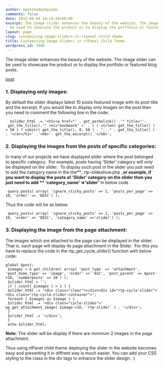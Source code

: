 ```yaml
---
author: apekshadeshpande
comments: false
date: 2012-04-04 14:14:50+00:00
excerpt: The image slider enhances the beauty of the website. The image slider can
  be used to showcase the product or to display the portfolio or featured blog posts.
layout: page
slug: customizing-image-sliders-in-rtpanel-child-theme
title: Customizing Image Sliders in rtPanel Child Theme
wordpress_id: 3946
---
```


The image slider enhances the beauty of the website. The image slider can be used to showcase the product or to display the portfolio or featured blog posts.

[post](https://rtcamp.com/blog/implementing-rtpslider-child-theme/) 


### 1. Displaying only images:


By default the slider displays latest 10 posts featured image with its post title and the excerpt. If you would like to display only images on the post then you need to comment the following line in the code:

    
      $slider_html .= '<h1><a href="' . get_permalink() .'" title="'.  get_the_title().'" rel="bookmark" >' . ( ( strlen( get_the_title() ) > 50 ) ? substr( get_the_title(), 0, 50 ) . "..." : get_the_title() ) . '</a></h1>' .'<h6>'. get_the_excerpt().'</h6>';




### 2. Displaying the images from the posts of specific categories:


In many of our projects we have displayed slider where the post belonged to specific category.  For example, posts having 'Slider' category will only be displayed on the slider.  To display such post in the slider you just need to add the category name in the the**_ rtp-slideshow.php _**or example, if you want to display the posts of 'Slider' category on the slider then you just need to add ** 'category_name' =>'slider'** in below code

    
     query_posts( array( 'ignore_sticky_posts' => 1, 'posts_per_page' => 10, 'order' => 'DESC') );


Thus the code will be as below:

    
     query_posts( array( 'ignore_sticky_posts' => 1, 'posts_per_page' => 10, 'order' => 'DESC', 'category_name' =>'slider') );




### 3. Displaying the image from the page attachment:


The images which are attached to the page can be displayed in the slider. That is, each page will display its page attachment in the Slider.  For this you have to replace the code in the rtp_get_cycle_slider() function with below code:

    
    global $post;
     $images = & get_children( array( 'post_type' => 'attachment', 'post_mime_type' => 'image', 'order' => 'ASC', 'post_parent' => $post->ID, 'numberposts' => 20 ) );
     $slider_html = '';
     if ( count( $images ) > 1 ) {
     $slider_html .= '<div class="clear"></div><div id="rtp-cycle-slider"><div class="rtp-cycle-slider-container">';
     foreach ( $images as $image ) {
     $slider_html .= '<div class="cycle-slides">' . wp_get_attachment_image( $image->ID, 'rtp-slider' ) . '</div>';
     }
     $slider_html .= '</div>';
     }
     echo $slider_html;


**Note:** The slider will be display if there are minimum 2 images in the page attachment.

Thus using rtPanel child theme deploying the slider in the website becomes easy and presenting it in diffrent way is much easier. You can add your CSS styling to the class in the div tags to enhance the slider design. :)

